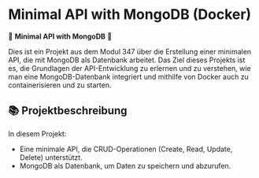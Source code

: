 # Minimal API with MongoDB (Docker)

🚀 **Minimal API with MongoDB** 🚀

Dies ist ein Projekt aus dem Modul 347 über die Erstellung einer minimalen API, die mit MongoDB als Datenbank arbeitet. Das Ziel dieses Projekts ist es, die Grundlagen der API-Entwicklung zu erlernen und zu verstehen, wie man eine MongoDB-Datenbank integriert und mithilfe von Docker auch zu containerisieren und zu starten.

## 📚 Projektbeschreibung

In diesem Projekt:

- Eine minimale API, die CRUD-Operationen (Create, Read, Update, Delete) unterstützt.
- MongoDB als Datenbank, um Daten zu speichern und abzurufen.


